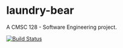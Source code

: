# laundry-bear
A CMSC 128 - Software Engineering project.

[![Build Status](https://travis-ci.org/LucidComplex/laundry-bear.svg?branch=master)](https://travis-ci.org/LucidComplex/laundry-bear)
